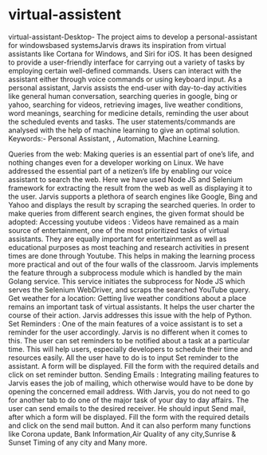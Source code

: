 # virtual-assistent  
virtual-assistant-Desktop-
The project aims to develop a personal-assistant for windowsbased systemsJarvis draws its inspiration from virtual assistants like Cortana for Windows, and Siri for iOS. It has been designed to provide a user-friendly interface for carrying out a variety of tasks by employing certain well-defined commands. Users can interact with the assistant either through voice commands or using keyboard input. As a personal assistant, Jarvis assists the end-user with day-to-day activities like general human conversation, searching queries in google, bing or yahoo, searching for videos, retrieving images, live weather conditions, word meanings, searching for medicine details, reminding the user about the scheduled events and tasks. The user statements/commands are analysed with the help of machine learning to give an optimal solution. Keywords:- Personal Assistant, , Automation, Machine Learning.

Queries from the web: Making queries is an essential part of one’s life, and nothing changes even for a developer working on Linux. We have addressed the essential part of a netizen’s life by enabling our voice assistant to search the web. Here we have used Node JS and Selenium framework for extracting the result from the web as well as displaying it to the user. Jarvis supports a plethora of search engines like Google, Bing and Yahoo and displays the result by scraping the searched queries. In order to make queries from different search engines, the given format should be adopted:
Accessing youtube videos : Videos have remained as a main source of entertainment, one of the most prioritized tasks of virtual assistants. They are equally important for entertainment as well as educational purposes as most teaching and research activities in present times are done through Youtube. This helps in making the learning process more practical and out of the four walls of the classroom. Jarvis implements the feature through a subprocess module which is handled by the main Golang service. This service initiates the subprocess for Node JS which serves the Selenium WebDriver, and scraps the searched YouTube query.
Get weather for a location: Getting live weather conditions about a place remains an important task of virtual assistants. It helps the user charter the course of their action. Jarvis addresses this issue with the help of Python.
Set Reminders : One of the main features of a voice assistant is to set a reminder for the user accordingly. Jarvis is no different when it comes to this. The user can set reminders to be notified about a task at a particular time. This will help users, especially developers to schedule their time and resources easily. All the user have to do is to input Set reminder to the assistant. A form will be displayed. Fill the form with the required details and click on set reminder button.
Sending Emails : Integrating mailing features to Jarvis eases the job of mailing, which otherwise would have to be done by opening the concerned email address. With Jarvis, you do not need to go for another tab to do one of the major task of your day to day affairs. The user can send emails to the desired receiver. He should input Send mail, after which a form will be displayed. Fill the form with the required details and click on the send mail button. And it can also perform many functions like Corona update, Bank Information,Air Quality of any city,Sunrise & Sunset Timing of any city and Many more.
